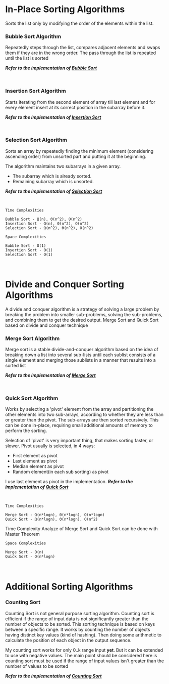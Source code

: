 # In-Place Sorting Algorithms
Sorts the list only by modifying the order of the elements within the list.
### Bubble Sort Algorithm
Repeatedly steps through the list, compares adjacent elements and swaps them if they are in the wrong order. The pass through the list is repeated until the list is sorted

***Refer to the implementation of [Bubble Sort](https://github.com/ferhad2207/Data-Structures-and-Algorithms/blob/master/Algorithms/Sorting/src/com/ferhad/BubbleSort.java 'BubbleSort.java file')***

<br/>

### Insertion Sort Algorithm
Starts iterating from the second element of array till last element and for every element insert at its correct position in the subarray before it.

***Refer to the implementation of [Insertion Sort](https://github.com/ferhad2207/Data-Structures-and-Algorithms/blob/master/Algorithms/Sorting/src/com/ferhad/InsertionSort.java 'InsertionSort.java file')***

<br/>

### Selection Sort Algorithm
Sorts an array by repeatedly finding the minimum element (considering ascending order) from unsorted part and putting it at the beginning. 

The algorithm maintains two subarrays in a given array.
- The subarray which is already sorted.
- Remaining subarray which is unsorted.

***Refer to the implementation of [Selection Sort](https://github.com/ferhad2207/Data-Structures-and-Algorithms/blob/master/Algorithms/Sorting/src/com/ferhad/SelectionSort.java 'SelectionSort.java file')***

<br/>

```
Time Complexities

Bubble Sort - Ω(n), Θ(n^2), O(n^2)
Insertion Sort - Ω(n), Θ(n^2), O(n^2)
Selection Sort - Ω(n^2), Θ(n^2), O(n^2)
```

```
Space Complexities

Bubble Sort - O(1)
Insertion Sort - O(1)
Selection Sort - O(1)
```

<br/>

# Divide and Conquer Sorting Algorithms
A divide and conquer algorithm is a strategy of solving a large problem by breaking the problem into smaller sub-problems, solving the sub-problems, and combining them to get the desired output.
Merge Sort and Quick Sort based on divide and conquer technique
### Merge Sort Algorithm
Merge sort is a stable divide-and-conquer algorithm based on the idea of breaking down a list into several sub-lists until each sublist consists of a single element and merging those sublists in a manner that results into a sorted list

***Refer to the implementation of [Merge Sort](https://github.com/ferhad2207/Data-Structures-and-Algorithms/blob/master/Algorithms/Sorting/src/com/ferhad/MergeSort.java 'MergeSort.java file')***

<br />

### Quick Sort Algorithm
Works by selecting a 'pivot' element from the array and partitioning the other elements into two sub-arrays, according to whether they are less than or greater than the pivot. 
The sub-arrays are then sorted recursively. This can be done in-place, requiring small additional amounts of memory to perform the sorting. 

Selection of 'pivot' is very important thing, that makes sorting faster, or slower. Pivot usually is selected, in 4 ways:
- First element as pivot
- Last element as pivot
- Median element as pivot
- Random element(in each sub sorting) as pivot

I use last element as pivot in the implementation. ***Refer to the implementation of [Quick Sort](https://github.com/ferhad2207/Data-Structures-and-Algorithms/blob/master/Algorithms/Sorting/src/com/ferhad/QuickSort.java 'QuickSort.java file')***

<br />

```
Time Complexities

Merge Sort - Ω(n*logn), Θ(n*logn), O(n*logn)
Quick Sort - Ω(n*logn), Θ(n*logn), O(n^2)
```

Time Complexity Analyze of Merge Sort and Quick Sort can be done with Master Theorem

```
Space Complexities

Merge Sort - O(n)
Quick Sort - O(n*logn)
```

<br />

# Additional Sorting Algorithms
### Counting Sort
Counting Sort is not general purpose sorting algorithm. Counting sort is efficient if the range of input data is not significantly greater than the number of objects to be 
sorted. This sorting technique is based on keys between a specific range. It works by counting the number of objects having distinct key values (kind of hashing). Then doing 
some arithmetic to calculate the position of each object in the output sequence.

My counting sort works for only 0..k range input **yet**. But it can be extended to use with negative values. The main point should be considered here is counting sort 
must be used if the range of input values isn't greater than the number of values to be sorted

***Refer to the implementation of [Counting Sort](https://github.com/ferhad2207/Data-Structures-and-Algorithms/blob/master/Algorithms/Sorting/src/com/ferhad/CountingSort.java 'CountingSort.java file')***

<br />
